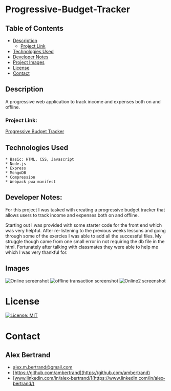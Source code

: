# Progressive-Budget-Tracker

##  Table of Contents
 * [Description](#description)
    * [Project Link](#project-link)
 * [Technologies Used](#technologies-used)
 * [Developer Notes](#developer-notes)
 * [Project Images](#project-images)
 * [License](#license)
 * [Contact](#contact)

## Description
 A progressive web application to track income and expenses both on and offline.

### Project Link:
[Progressive Budget Tracker]()

## Technologies Used
    * Basic: HTML, CSS, Javascript
    * Node.js
    * Express
    * MongoDB
    * Compression
    * Webpack pwa manifest
    

## Developer Notes:
For this project I was tasked with creating a progressive budget tracker that allows users to track income and expenses both on and offline.

Starting out I was provided with some starter code for the front end which was very helpful.  After re-listening to the previous weeks lessons and going through some of the exercies I was able to add all the successful files.  My struggle though came from one small error in not requiring the db file in the html.  Fortunately after talking with classmates they were able to help me which I was very thankful for.

## Images
![Online screenshot](https://user-images.githubusercontent.com/65721950/96946281-ee9b8780-14ad-11eb-9d4e-261502dc6192.png)
![offline transaction screenshot](https://user-images.githubusercontent.com/65721950/96946283-efccb480-14ad-11eb-9eb0-4039ff3eccd1.png)
![Online2 screenshot](https://user-images.githubusercontent.com/65721950/96946286-f0654b00-14ad-11eb-877c-ebc2a9451219.png)


# License
[![License: MIT](https://img.shields.io/badge/License-MIT-yellow.svg)](https://opensource.org/licenses/MIT)

# Contact

## Alex Bertrand
* [alex.m.bertrand@gmail.com](alex.m.bertrand@gmail.com)
* [https://github.com/ambertrand](https://github.com/ambertrand)
* [www.linkedin.com/in/alex-bertrand/](https://www.linkedin.com/in/alex-bertrand/)